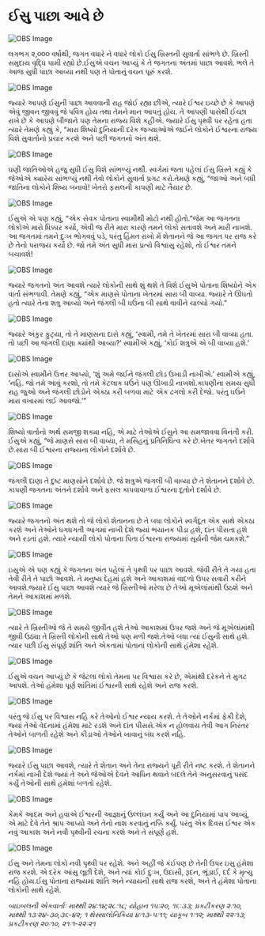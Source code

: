 # ઈસુ પાછા આવે છે

![OBS Image](https://cdn.door43.org/obs/jpg/360px/obs-en-50-01.jpg)

લગભગ ૨,૦૦૦ વર્ષોથી, જગત વધારે ને વધારે લોકો ઈસુ ખ્રિસ્તની સુવાર્તા સાંભળે છે. ખ્રિસ્તી સમુદાય વૃદ્ધિ પામી રહ્યો છે.ઈસુએ વચન આપ્યું કે તે જગતના અંતમાં પાછા આવશે.
ભલે તે આજ સુધી પાછા આવ્યા નથી પણ તે પોતાનું વચન પૂરું કરશે.

![OBS Image](https://cdn.door43.org/obs/jpg/360px/obs-en-50-02.jpg)

જ્યારે આપણે ઈસુની પાછા આવવાની રાહ જોઈ રહ્યા છીએ, ત્યારે ઈશ્વર ઇચ્છે છે કે આપણે એવું જીવન જીવવું જે પવિત્ર હોય તથા તેમને માન આપતું હોય.
તે આપણી પાસેથી ઈચ્છા રાખે છે કે આપણે બીજાને પણ તેમના રાજ્ય વિશે કહીએ. જ્યારે ઈસુ પૃથ્વી પર રહેતા હતા ત્યારે તેમણે કહ્યું કે, “મારા શિષ્યો દુનિયાની દરેક જગ્યાઓએ જઈને લોકોને ઈશ્વરના રાજ્ય વિશે સુવાર્તાનો પ્રચાર કરશે અને પછી જગતનો અંત થશે.

![OBS Image](https://cdn.door43.org/obs/jpg/360px/obs-en-50-03.jpg)

ઘણી જાતિઓએ હજુ સુધી ઈસુ વિશે સાંભળ્યું નથી. સ્વર્ગમાં જતા પહેલાં ઈસુ ખ્રિસ્તે કહ્યું કે જેઓએ ક્યારેય સાંભળ્યું નથી તેવો લોકોને સુવાર્તા પ્રગટ કરો.તેમણે કહ્યું, “જાઓ અને બધી જાતિના લોકોને શિષ્ય બનાવો! ખેતરો ફસલની કાપણી માટે તૈયાર છે. 

![OBS Image](https://cdn.door43.org/obs/jpg/360px/obs-en-50-04.jpg)

ઈસુએ એ પણ કહ્યું, “એક સેવક પોતાના સ્વામીથી મોટો નથી હોતો.”જેમ આ જગતના લોકોએ મારો ધિક્કાર કર્યો, એવી જ રીતે મારા કારણે તમને લોકો સતાવશે અને મારી નાખશે. આ જગતમાં તમને દુઃખ ભોગવવું પડે, પરંતુ હિંમત રાખો મેં શેતાનને જે આ જગત પર રાજ કરે છે તેનો પરાજય કર્યો છે. જો તમે અંત સુધી મારા પ્રત્યે વિશ્વાસુ રહેશો, તો ઈશ્વર તમને બચાવશે!

![OBS Image](https://cdn.door43.org/obs/jpg/360px/obs-en-50-05.jpg)

જ્યારે જગતનો અંત આવશે ત્યારે લોકોની સાથે શું થશે તે વિશે ઈસુએ પોતાના શિષ્યોને એક વાર્તા સંભળાવી. તેમણે કહ્યું, “એક માણસે પોતાના ખેતરમાં સારા બી વાવ્યા.
જ્યારે તે ઊંઘતો હતો ત્યારે તેના શત્રુ આવ્યો અને જંગલી બી ઘઉંના બી સાથે વાવીને ચાલ્યો ગયો.”

![OBS Image](https://cdn.door43.org/obs/jpg/360px/obs-en-50-06.jpg)

જ્યારે અંકુર ફુટ્યા, તો તે માણસના દાસે કહ્યું, ‘સ્વામી, તમે તે ખેતરમાં સારા બી વાવ્યા હતા. તો પછી આ જંગલી દાણા ક્યાંથી આવ્યા?’ સ્વામીએ કહ્યું, ‘કોઈ શત્રુએ એ બી વાવ્યા હશે.’

![OBS Image](https://cdn.door43.org/obs/jpg/360px/obs-en-50-07.jpg)

દાસોએ સ્વામીને ઉત્તર આપ્યો, ‘શું અમે જઈને જંગલી છોડ ઉખાડી નાખીએ.’ સ્વામીએ કહ્યું, ‘નહિ. જો તમે આવું કરશો, તો તમે કેટલાક ઘઉંને પણ ઊખાડી નાખશો.કાપણીના સમય સુધી રાહ જુઓ અને જંગલી છોડોને એક્ઠા કરી બળવા માટે એક ઢગલો કરી દેજો. પરંતુ ઘઉંને મારા વખારમાં લઈ આવજો.’”

![OBS Image](https://cdn.door43.org/obs/jpg/360px/obs-en-50-08.jpg)

શિષ્યો વાર્તાનો અર્થ સમજી શક્યા નહિ, એ માટે તેઓએ ઈસુને આ સમજાવવા વિનંતી કરી. ઈસુએ કહ્યું, “જે માણસે સારા બી વાવ્યા, તે મસિહનું પ્રતિનિધિત્વ કરે છે.ખેતર જગતને દર્શાવે છે.સારા બી ઈશ્વરના રાજ્યના લોકોને દર્શાવે છે.

![OBS Image](https://cdn.door43.org/obs/jpg/360px/obs-en-50-09.jpg)

જંગલી દાણા તે દુષ્ટ માણસોને દર્શાવે છે. જે શત્રુએ જંગલી બી વાવ્યા છે તે શેતાનને દર્શાવે છે. કાપણી જગતના અંતને દર્શાવે અને ફસલ કાપવાવાળા ઈશ્વરના દૂતોને દર્શાવે છે.

![OBS Image](https://cdn.door43.org/obs/jpg/360px/obs-en-50-10.jpg)

જ્યારે જગતનો અંત થશે તો જે લોકો શેતાનના છે તે બધા લોકોને સ્વર્ગદૂત એક સાથે એકઠા કરશે અને તેઓને ધગધગતી આગમાં નાખી દેશે જ્યાં ભયાનક પીડા હશે, દાંત પીસતા હશે અને રડતાં હશે. ત્યારે ન્યાયી લોકો પોતાના પિતા ઈશ્વરના રાજ્યમાં સૂર્યની જેમ ચમકશે.”

![OBS Image](https://cdn.door43.org/obs/jpg/360px/obs-en-50-11.jpg)

ઇસુએ એ પણ કહ્યું કે જગતના અંત પહેલાં તે પૃથ્વી પર પાછા આવશે. જેવી રીતે તે ગયા હતા તેવી રીતે તે પાછો આવશે. તે મનુષ્ય દેહમાં હશે અને આકાશમાં વાદળો ઉપર સવારી કરીને આવશે.જ્યારે ઈસુ પાછા આવશે ત્યારે જે ખ્રિસ્તીઓ મરેલા છે તેઓ મૂએલાંમાંથી ઉઠશે અને તેમને આકાશમાં મળશે.

![OBS Image](https://cdn.door43.org/obs/jpg/360px/obs-en-50-12.jpg)

ત્યારે તે ખ્રિસ્તીઓ જે તે સમયે જીવીત હશે તેઓ આકાશમાં ઉપર જશે અને જે મૂએલાંમાંથી જીવી ઉઠ્યા તે ખ્રિસ્તી લોકોની સાથે તેઓ પણ મળી જશે.તેઓ બધા ત્યાં ઈસુની સાથે હશે. ત્યાર પછી ઈસુ સંપૂર્ણ શાંતિ અને એકતામાં પોતાનાં લોકોની સાથે હંમેશા રહેશે.

![OBS Image](https://cdn.door43.org/obs/jpg/360px/obs-en-50-13.jpg)

ઈસુએ વચન આપ્યું છે કે જેટલા લોકો તેમના પર વિશ્વાસ કરે છે, એમાંથી દરેકને તે મુગટ આપશે. તેઓ હંમેશા પૂર્ણ શાંતિમાં ઈશ્વરની સાથે રહેશે અને રાજ કરશે.

![OBS Image](https://cdn.door43.org/obs/jpg/360px/obs-en-50-14.jpg)

પરંતુ જે ઈસુ પર વિશ્વાસ નહિ કરે તેઓનો ઈશ્વર ન્યાય કરશે. તે તેઓને નર્કમાં ફેકી દેશે, જ્યાં તેઓ વેદનામાં હંમેશા માટે રડશે અને દાંત પીસસે.એક ન હોલવાય તેવી આગ નિરંતર તેઓને બાળતી રહેશે અને કીડાઓ તેઓને ખાવાનું બંધ કરશે નહિ.

![OBS Image](https://cdn.door43.org/obs/jpg/360px/obs-en-50-15.jpg)

જ્યારે ઈસુ પાછા આવશે, ત્યારે તે શેતાન અને તેના રાજ્યને પૂરી રીતે નષ્ટ કરશે. તે શેતાનને નર્કમાં નાખી દેશે જ્યાં તે અને જેઓએ દેવને આધિન થવાને બદલે તેને અનુસરવાનું પસંદ કર્યું તેઓની સાથે હમેશાં બળતો રહેશે.

![OBS Image](https://cdn.door43.org/obs/jpg/360px/obs-en-50-16.jpg)

કેમકે આદમ અને હવાએ ઈશ્વરની આજ્ઞાનું ઉલ્લંઘન કર્યું અને આ દુનિયામાં પાપ આવ્યું, એ માટે દેવે તેને શ્રાપ આપ્યો અને તેનો નાશ કરવાનું નક્કિ કર્યું. પરંતુ એક દિવસ ઈશ્વર એક નવું આકાશ અને નવી પૃથ્વીની રચના કરશે અને તે સંપૂર્ણ હશે.

![OBS Image](https://cdn.door43.org/obs/jpg/360px/obs-en-50-17.jpg)

ઈસુ અને તેમના લોકો નવી પૃથ્વી પર રહેશે. અને અહીં જે કંઈપણ છે તેની ઉપર ઇસુ હંમેશા રાજ કરશે. એ દરેક આંસુ લૂછી દેશે, અને ત્યાં કોઈ દુઃખ, ઉદાસી, રૂદન, ભૂંડાઈ, દર્દ કે મૃત્યુ નહિ હોય.ઈસુ પોતાના રાજ્યમાં શાંતિ અને ન્યાયની સાથે રાજ કરશે, અને તે હંમેશા પોતાના લોકોની સાથે રહેશે.


_બાઇબલની એકવાર્તાઃ માથ્થી ૨૪ઃ૧૪;૨૮ઃ૧૮; યોહાન ૧૫ઃ૨૦, ૧૬ઃ૩૩; પ્રકટીકરણ ૨ઃ૧૦, માથ્થી ૧૩ઃ૨૪-૩૦,૩૬-૪૨; ૧ થેસ્સાલોનિકિયા ૪ઃ૧૩-૫ઃ૧૧; યાકૂબ ૧ઃ૧૨; માથ્થી ૨૨ઃ૧૩; પ્રકટીકરણ ૨૦ઃ૧૦, ૨૧ઃ૧-૨૨ઃ૨૧_